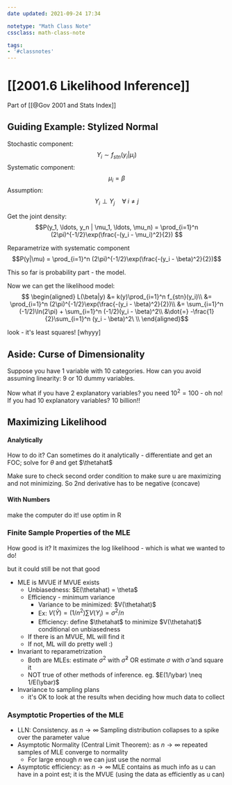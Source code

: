 ```yaml
---
date updated: 2021-09-24 17:34

notetype: "Math Class Note"
cssclass: math-class-note

tags: 
- '#classnotes'
---
```


# [[2001.6 Likelihood Inference]]
Part of [[@Gov 2001 and Stats Index]]


## Guiding Example: Stylized Normal

Stochastic component: 
$$ Y_i \sim f_{stn}(y_i|\mu_i)$$
Systematic component:
$$ \mu_i = \beta$$
Assumption:
$$Y_i \perp Y_j \quad \forall  \; i \neq j$$

Get the joint density:
$$P(y_1, \ldots, y_n | \mu_1, \ldots, \mu_n) = \prod_{i=1}^n (2\pi)^{-1/2}\exp(\frac{-(y_i - \mu_i)^2}{2}) $$

Reparametrize with systematic component
$$P(y|\mu) = \prod_{i=1}^n (2\pi)^{-1/2}\exp(\frac{-(y_i - \beta)^2}{2})$$

This so far is probability part - the model. 

Now we can get the likelihood model:
$$ 
\begin{aligned} 
L(\beta|y) &= k(y)\prod_{i=1}^n f_{stn}(y_i)\\
&= \prod_{i=1}^n (2\pi)^{-1/2}\exp(\frac{-(y_i - \beta)^2}{2})\\
&= \sum_{i=1}^n (-1/2)\ln(2\pi) +  \sum_{i=1}^n (-1/2)(y_i - \beta)^2\\
&\dot{=} -\frac{1}{2}\sum_{i=1}^n (y_i - \beta)^2\ \\
\end{aligned}$$

look - it's least squares! \[whyyy\]


## Aside: Curse of Dimensionality

Suppose you have 1 variable with 10 categories. How can you avoid assuming linearity: 9 or 10 dummy variables. 

Now what if you have 2 explanatory variables? you need $10^2= 100$ - oh no! If you had 10 explanatory variables? $10$ billion!!

## Maximizing Likelihood

#### Analytically
How to do it? Can sometimes do it analytically - differentiate and get an FOC; solve for $\theta$ and get $\thetahat$

Make sure to check second order condition to make sure u are maximizing and not minimizing. So 2nd derivative has to be negative (concave)

#### With Numbers

make the computer do it!
use optim in R


### Finite Sample Properties of the MLE

How good is it? It maximizes the log likelihood - which is what we wanted to do!

but it could still be not that good

- MLE is MVUE if MVUE exists
	- Unbiasedness: $E(\thetahat) = \theta$
	- Efficiency - minimum variance
		- Variance to be minimized: $V(\thetahat)$
		- Ex: $V(\bar{Y}) = (1/n^2)\sum V(Y_i) = \sigma^2/n$
		- Efficiency: define $\thetahat$ to minimize $V(\thetahat)$ conditional on unbiasedness
	- If there is an MVUE, ML will find it
	- If not, ML will do pretty well :)
- Invariant to reparametrization
	- Both are MLEs: estimate $\sigma^2$ with $\hat{\sigma}^2$ OR estimate $\sigma$ with $\hat{\sigma}$ and square it
	- NOT true of other methods of inference. eg. $E(1/\ybar) \neq 1/E(\ybar)$
- Invariance to sampling plans
	- it's OK to look at the results when deciding how much data to collect


### Asymptotic Properties of the MLE

- LLN: Consistency. as $n \to \infty$ Sampling distribution collapses to a spike over the parameter value
- Asymptotic Normality (Central Limit Theorem): as $n \to \infty$ repeated samples of MLE converge to normality
	- For large enough $n$ we can just use the normal
- Asymptotic efficiency: as $n \to \infty$ MLE contains as much info as u can have in a point est; it is the MVUE (using the data as efficiently as u can)

